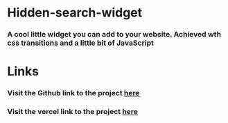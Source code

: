 # Hidden-search-widget
### A cool little widget you can add to your website. Achieved wth css transitions and a little bit of JavaScript
# Links
### Visit the Github link to the project [here](https://anietieakpanumoh.github.io/Hidden-search-widget/)
### Visit the vercel link to the project [here](https://hidden-search-widget-ochre.vercel.app/)
